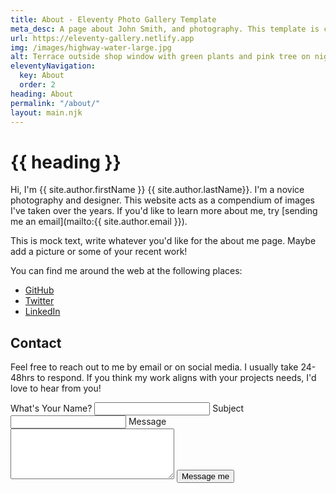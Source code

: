 ```yaml
---
title: About - Eleventy Photo Gallery Template
meta_desc: A page about John Smith, and photography. This template is currently the default version so add your own about me page info here.
url: https://eleventy-gallery.netlify.app
img: /images/highway-water-large.jpg
alt: Terrace outside shop window with green plants and pink tree on night street
eleventyNavigation:
  key: About
  order: 2
heading: About
permalink: "/about/"
layout: main.njk
---
```


<div class="about-me-content">

# {{ heading }}

Hi, I'm {{ site.author.firstName }} {{ site.author.lastName}}. I'm a novice photography and designer. This website acts as a compendium of images I've taken over the years. If you'd like to learn more about me, try [sending me an email](mailto:{{ site.author.email }}). 

This is mock text, write whatever you'd like for the about me page. Maybe add a picture or some of your recent work!

You can find me around the web at the following places:

<ul class="about-socials">
    <li><a href="{{ site.socials.github}}">GitHub</a></li>
    <li><a href="{{ site.socials.twitter }}">Twitter</a></li>
    <li><a href="{{ site.socials.linkedin }}">LinkedIn</a></li>
</ul>

<h2 id="contact-me">Contact</h2>

Feel free to reach out to me by email or on social media. I usually take 24-48hrs to respond. If you think my work aligns with your projects needs, I'd love to hear from you!

<form class="contact-form" onsubmit="sendMail()">
    <label for="name">What's Your Name?</label>
    <input type="text" name="name" id="name" required>
    <label class="form-label" for="subject">Subject</label>
    <input class="email-subject" type="text" name="subject" id="subject" required>
    <label class="form-label" for="message">Message</label>
    <textarea class="email-msg" rows="5" cols="30" name="message" id="message" required></textarea>
    <button type="submit" class="reach-me button submit-contact">Message me</button>
</form>

</div>